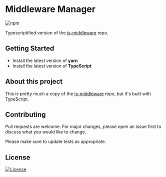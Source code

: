 # Middleware Manager

![npm](https://img.shields.io/npm/v/@dimenics/dime-middleware)

Typescriptified version of the [js-middleware](https://github.com/unbug/js-middleware/issues) repo.

## Getting Started

- Install the latest version of **yarn**
- Install the latest version of **TypeScript**

## About this project

This is pretty much a copy of the [js-middleware](https://github.com/unbug/js-middleware/issues) repo, but it's built with TypeScript. 

## Contributing

Pull requests are welcome. For major changes, please open an issue first to discuss what you would like to change.

Please make sure to update tests as appropriate.

## License

[![License](http://img.shields.io/:license-mit-blue.svg?style=flat-square)](http://badges.mit-license.org)